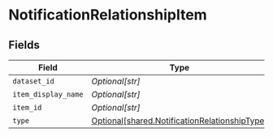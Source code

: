 # NotificationRelationshipItem


## Fields

| Field                                                                                                | Type                                                                                                 | Required                                                                                             | Description                                                                                          |
| ---------------------------------------------------------------------------------------------------- | ---------------------------------------------------------------------------------------------------- | ---------------------------------------------------------------------------------------------------- | ---------------------------------------------------------------------------------------------------- |
| `dataset_id`                                                                                         | *Optional[str]*                                                                                      | :heavy_minus_sign:                                                                                   | N/A                                                                                                  |
| `item_display_name`                                                                                  | *Optional[str]*                                                                                      | :heavy_minus_sign:                                                                                   | N/A                                                                                                  |
| `item_id`                                                                                            | *Optional[str]*                                                                                      | :heavy_minus_sign:                                                                                   | N/A                                                                                                  |
| `type`                                                                                               | [Optional[shared.NotificationRelationshipType]](../../models/shared/notificationrelationshiptype.md) | :heavy_minus_sign:                                                                                   | N/A                                                                                                  |